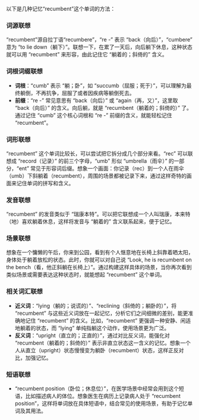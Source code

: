 以下是几种记忆“recumbent”这个单词的方法：

### 词源联想
“recumbent”源自拉丁语“recumbere”，“re -” 表示 “back（向后）”，“cumbere” 意为 “to lie down（躺下）”。联想一下，在累了一天后，向后躺下休息，这种状态就可以用 “recumbent” 来形容，由此记住它 “躺着的；斜倚的” 含义。

### 词根词缀联想
 - **词根**：“cumb” 表示 “躺；卧”，如 “succumb（屈服；死于）”，可以理解为最终躺倒，不再抗争，屈服了或者因疾病等躺倒死去。
 - **前缀**：“re -” 常见意思有 “back（向后）” 或 “again（再，又）”，这里取 “back（向后）” 的含义。向后躺，就是 “recumbent（躺着的；斜倚的）” 了。通过记住 “cumb” 这个核心词根和 “re -” 前缀的含义，就能轻松记住 “recumbent”。

### 词形联想
“recumbent” 这个单词比较长，可以尝试把它拆分成几个部分来看。“rec” 可以联想成 “record（记录）” 的前三个字母，“umb” 形似 “umbrella（雨伞）” 的一部分，“ent” 常见于形容词后缀。想象一个画面：你记录（rec）到一个人在雨伞（umb）下斜躺着（recumbent），周围的场景都被记录下来，通过这样奇特的画面来记住单词的拼写和含义。

### 发音联想
“recumbent” 的发音类似于 “瑞康本特”。可以把它联想成一个人叫瑞康，本来特（地）喜欢躺着休息，这样将发音与 “躺着的” 含义联系起来，便于记忆。

### 场景联想
想象在一个慵懒的午后，你来到公园，看到有个人惬意地在长椅上斜靠着晒太阳，身体处于躺着放松的状态。此时，你就可以对自己说 “Look, he is recumbent on the bench（看，他正斜躺在长椅上）”。通过构建这样具体的场景，当你再次看到类似场景或需要表达这种状态时，就能想起 “recumbent” 这个单词。

### 相关词汇联想
 - **近义词**：“lying（躺的；说谎的）”、“reclining（斜倚的；躺卧的）”，将 “recumbent” 与这些近义词放在一起记忆，分析它们之间细微的差别，能更准确地记住 “recumbent” 的含义。比如，“recumbent” 更强调一种安静、闲适地躺着的状态，而 “lying” 单纯指躺这个动作，使用场景更为广泛。
 - **反义词**：“upright（直立的；正直的）”，通过对比反义词，能强化对 “recumbent（躺着的；斜倚的）” 表示非直立状态这一含义的记忆。想象一个人从直立（upright）状态慢慢变为躺卧（recumbent）状态，这样正反对比，加强记忆。

### 短语联想
 - “recumbent position（卧位；休息位）”，在医学场景中经常会用到这个短语，比如描述病人的体位。想象医生在病历上记录病人处于 “recumbent position”，这样将单词放在具体短语中，结合常见的使用场景，有助于记忆单词及其用法。 